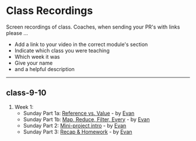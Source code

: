 # Class Recordings

Screen recordings of class.  Coaches, when sending your PR's with links please ...

- Add a link to your video in the correct module's section
- Indicate which class you were teaching
- Which week it was
- Give your name
- and a helpful description

---

## class-9-10

1. Week 1:
    - Sunday Part 1a: [Reference vs. Value](https://vimeo.com/435470622) - by [Evan](https://github.com/colevandersWands)
    - Sunday Part 1b: [Map, Reduce, Filter, Every](https://vimeo.com/435470848) - by [Evan](https://github.com/colevandersWands)
    - Sunday Part 2: [Mini-project intro](https://vimeo.com/435471018) - by [Evan](https://github.com/colevandersWands)
    - Sunday Part 3: [Recap & Homework](https://vimeo.com/435485572) - by [Evan](https://github.com/colevandersWands)

